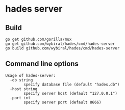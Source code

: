 # hades server

## Build
```
go get github.com/gorilla/mux
go get github.com/wybiral/hades/cmd/hades-server
go build github.com/wybiral/hades/cmd/hades-server
```

## Command line options
```
Usage of hades-server:
  -db string
    	specify database file (default "hades.db")
  -host string
    	specify server host (default "127.0.0.1")
  -port int
    	specify server port (default 8666)
```
